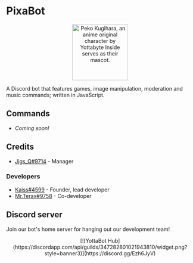 # PixaBot

<center><img src="https://orig13.deviantart.net/ce10/f/2017/228/5/3/pixa_by_exjageroo-dbka7oa.png" alt="Peko Kugihara, an anime original character by Yottabyte Inside serves as their mascot." style="width: 150px;"/></center>

A Discord bot that features games, image manipulation, moderation and music commands; written in JavaScript.

## Commands
* *Coming soon!*

## Credits
* [Jigs_Q#9714](https://github.com/heri0nd3) - Manager

### Developers
* [Kaiss#4599](https://github.com/OfficialRain) - Founder, lead developer
* [Mr.Terax#9758](https://github.com/MrTeraxYT) - Co-developer

## Discord server
Join our bot's home server for hanging out our development team!

<center>[![YottaBot Hub](https://discordapp.com/api/guilds/347282801021943810/widget.png?style=banner3)](https://discord.gg/Ezh6JyV)</center>